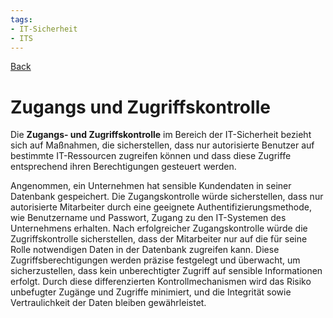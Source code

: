 ```yaml
---
tags:
- IT-Sicherheit
- ITS
---
```

[Back](Uebersicht%20der%20IT-Sicherheit%20Themen.md)
# Zugangs und Zugriffskontrolle
Die **Zugangs- und Zugriffskontrolle** im Bereich der IT-Sicherheit bezieht sich auf Maßnahmen, die sicherstellen, dass nur autorisierte Benutzer auf bestimmte IT-Ressourcen zugreifen können und dass diese Zugriffe entsprechend ihren Berechtigungen gesteuert werden.

Angenommen, ein Unternehmen hat sensible Kundendaten in seiner Datenbank gespeichert. Die Zugangskontrolle würde sicherstellen, dass nur autorisierte Mitarbeiter durch eine geeignete Authentifizierungsmethode, wie Benutzername und Passwort, Zugang zu den IT-Systemen des Unternehmens erhalten. Nach erfolgreicher Zugangskontrolle würde die Zugriffskontrolle sicherstellen, dass der Mitarbeiter nur auf die für seine Rolle notwendigen Daten in der Datenbank zugreifen kann. Diese Zugriffsberechtigungen werden präzise festgelegt und überwacht, um sicherzustellen, dass kein unberechtigter Zugriff auf sensible Informationen erfolgt. Durch diese differenzierten Kontrollmechanismen wird das Risiko unbefugter Zugänge und Zugriffe minimiert, und die Integrität sowie Vertraulichkeit der Daten bleiben gewährleistet.